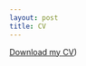 ```yaml
---
layout: post
title: CV
---
```


[Download my CV](https://github.com/abigaildow/abigaildow.github.io/blob/master/assets/abigail_dow_cv.pdf))
